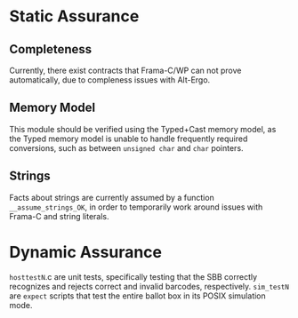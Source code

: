 # Static Assurance

## Completeness

Currently, there exist contracts that Frama-C/WP can not prove automatically,
due to compleness issues with Alt-Ergo.

## Memory Model

This module should be verified using the Typed+Cast memory model, as the Typed
memory model is unable to handle frequently required conversions, such as
between `unsigned char` and `char` pointers.

## Strings

Facts about strings are currently assumed by a function `__assume_strings_OK`,
in order to temporarily work around issues with Frama-C and string literals.

# Dynamic Assurance

`hosttestN`.c are unit tests, specifically testing that
the SBB correctly recognizes and rejects correct and invalid barcodes,
respectively. `sim_testN` are `expect` scripts that test the entire ballot box
in its POSIX simulation mode.
